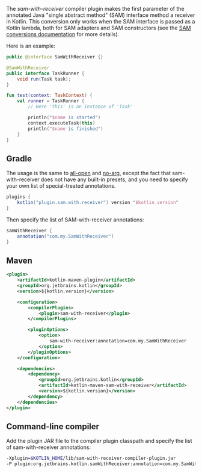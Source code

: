 [//]: # (title: SAM-with-receiver compiler plugin)

The *sam-with-receiver* compiler plugin makes the first parameter of the annotated Java "single abstract method" (SAM)
interface method a receiver in Kotlin. This conversion only works when the SAM interface is passed as a Kotlin lambda,
both for SAM adapters and SAM constructors (see the [SAM conversions documentation](java-interop.md#sam-conversions) for more details).

Here is an example:

```java
public @interface SamWithReceiver {}

@SamWithReceiver
public interface TaskRunner {
    void run(Task task);
}
```

```kotlin
fun test(context: TaskContext) {
    val runner = TaskRunner {
        // Here 'this' is an instance of 'Task'

        println("$name is started")
        context.executeTask(this)
        println("$name is finished")
    }
}
```

## Gradle

The usage is the same to [all-open](all-open-plugin.md) and [no-arg](no-arg-plugin.md), except the fact that sam-with-receiver
does not have any built-in presets, and you need to specify your own list of special-treated annotations.

```groovy
plugins {
    kotlin("plugin.sam.with.receiver") version "$kotlin_version"
}
```

Then specify the list of SAM-with-receiver annotations:

```groovy
samWithReceiver {
    annotation("com.my.SamWithReceiver")
}
```

## Maven

```xml
<plugin>
    <artifactId>kotlin-maven-plugin</artifactId>
    <groupId>org.jetbrains.kotlin</groupId>
    <version>${kotlin.version}</version>

    <configuration>
        <compilerPlugins>
            <plugin>sam-with-receiver</plugin>
        </compilerPlugins>

        <pluginOptions>
            <option>
                sam-with-receiver:annotation=com.my.SamWithReceiver
            </option>
        </pluginOptions>
    </configuration>

    <dependencies>
        <dependency>
            <groupId>org.jetbrains.kotlin</groupId>
            <artifactId>kotlin-maven-sam-with-receiver</artifactId>
            <version>${kotlin.version}</version>
        </dependency>
    </dependencies>
</plugin>
```

## Command-line compiler

Add the plugin JAR file to the compiler plugin classpath and specify the list of sam-with-receiver annotations:

```bash
-Xplugin=$KOTLIN_HOME/lib/sam-with-receiver-compiler-plugin.jar
-P plugin:org.jetbrains.kotlin.samWithReceiver:annotation=com.my.SamWithReceiver
```
